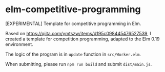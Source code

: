 # elm-competitive-programming
[EXPERIMENTAL] Template for competitive programming in Elm.

Based on https://qiita.com/ymtszw/items/d195c098445476527539, I created a template for competition programming, adapted to the Elm 0.19 environment.

The logic of the program is in `update` function in `src/Worker.elm`.

When submitting, please run `npm run build` and submit `dist/main.js`.
